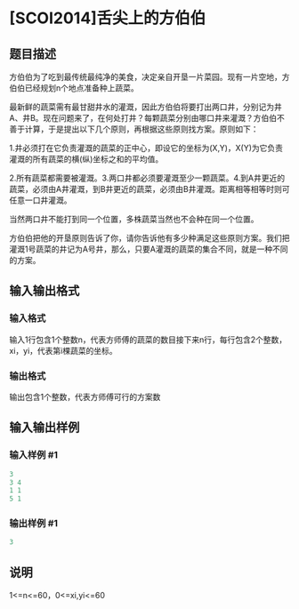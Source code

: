 # [SCOI2014]舌尖上的方伯伯

## 题目描述

方伯伯为了吃到最传统最纯净的美食，决定亲自开垦一片菜园。现有一片空地，方伯伯已经规划n个地点准备种上蔬菜。

最新鲜的蔬菜需有最甘甜井水的灌溉，因此方伯伯将要打出两口井，分别记为井A、井B。现在问题来了，在何处打井？每颗蔬菜分别由哪口井来灌溉？方伯伯不善于计算，于是提出以下几个原则，再根据这些原则找方案。原则如下：

1.井必须打在它负责灌溉的蔬菜的正中心，即设它的坐标为(X,Y)，X(Y)为它负责灌溉的所有蔬菜的横(纵)坐标之和的平均值。

2.所有蔬菜都需要被灌溉。3.两口井都必须要灌溉至少一颗蔬菜。4.到A井更近的蔬菜，必须由A井灌溉，到B井更近的蔬菜，必须由B井灌溉。距离相等相等时则可任意一口井灌溉。

当然两口井不能打到同一个位置，多株蔬菜当然也不会种在同一个位置。

方伯伯把他的开垦原则告诉了你，请你告诉他有多少种满足这些原则方案。我们把灌溉1号蔬菜的井记为A号井，那么，只要A灌溉的蔬菜的集合不同，就是一种不同的方案。

## 输入输出格式

### 输入格式

输入1行包含1个整数n，代表方师傅的蔬菜的数目接下来n行，每行包含2个整数，xi，yi，代表第i棵蔬菜的坐标。

### 输出格式

输出包含1个整数，代表方师傅可行的方案数

## 输入输出样例

### 输入样例 #1

```cpp
3
3 4
1 1
5 1
```


### 输出样例 #1

```cpp
3
```


## 说明

1<=n<=60，0<=xi,yi<=60


